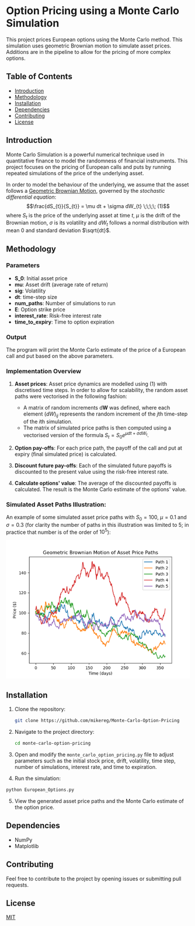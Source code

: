 ﻿

# Option Pricing using a Monte Carlo Simulation

This project prices European options using the Monte Carlo method.  This simulation uses geometric Brownian motion to simulate asset prices. Additions are in the pipeline to allow for the pricing of more complex options.

## Table of Contents
* [Introduction](#introduction) 
* [Methodology](#methodology) 
* [Installation](#installation) 
* [Dependencies](#dependencies)
* [Contributing](#contributing) 
* [License](#license) 

## Introduction

Monte Carlo Simulation is a powerful numerical technique used in quantitative finance to model the randomness of financial instruments. This project focuses on the pricing of European calls and puts by running repeated simulations of the price of the underlying asset.

In order to model the behaviour of the underlying, we assume that the asset follows a [Geometric Brownian Motion](https://en.wikipedia.org/wiki/Geometric_Brownian_motion), governed  by the *stochastic differential equation*: $$\frac{dS_{t}}{S_{t}} = \mu dt + \sigma dW_{t} \;\;\;\; (1)$$ where $S_t$ is the price of the underlying asset at time $t$, $\mu$ is the drift of the Brownian motion, $\sigma$ is its volatility and $dW_{t}$ follows a normal distribution with mean $0$ and standard deviation $\sqrt{dt}$. 

## Methodology

### Parameters
* **S_0**: Initial asset price
* **mu**: Asset drift (average rate  of return)
* **sig**: Volatility
* **dt**: time-step size 
* **num_paths**: Number of simulations to run
* **E**: Option strike price
* **interest_rate**: Risk-free interest rate
* **time_to_expiry**: Time to option expiration

### Output
The program will print the  Monte Carlo estimate of the price of a European call and put based on the above parameters.

### Implementation Overview

1.  **Asset prices**: Asset price dynamics are modelled using $(1)$ with discretised time steps. In order to allow for scalability, the random asset paths were vectorised in the following fashion:
	* A matrix of random increments $\mathrm{d}\mathbf{W}$ was defined, where each element $(dW)_{ij}$ represents  the random increment  of the $j$th time-step of the $i$th simulation.
	* The matrix of simulated price paths is then computed using a vectorised version of the formula $S_t = S_{0}e^{\mu dt+\sigma dW_t}$.

2. **Option pay-offs**:  For each price path, the payoff of the call and put at expiry (final simulated price) is calculated.
3. **Discount future pay-offs**: Each of the simulated future payoffs is discounted to the present value using the risk-free interest rate.
4. **Calculate options' value**:  The average of the discounted payoffs is calculated. The result is the Monte Carlo estimate of the options' value.

### Simulated Asset Paths Illustration:
An example of some simulated asset price paths with $S_0 = 100$, $\mu = 0.1$ and $\sigma  = 0.3$ (for clarity the number of paths in this illustration was limited to 5; in practice that number is of the order of $10^{5}$):

![asset prices](images/asset_prices.png)

## Installation

1. Clone the repository:
	```bash
	git clone https://github.com/mikereg/Monte-Carlo-Option-Pricing
	```
2.  Navigate to the project directory:

	```bash
	cd monte-carlo-option-pricing
	```
3. Open and modify the `monte_carlo_option_pricing.py` file to adjust parameters such as the initial stock price, drift, volatility, time step, number of simulations, interest rate, and time to expiration.
    
4.  Run the simulation:

```bash
python European_Options.py
```

5.  View the generated asset price paths and the Monte Carlo estimate of the option price.

## Dependencies
* NumPy
* Matplotlib

## Contributing

Feel free to contribute to the project by opening issues or submitting pull requests.

## License
[MIT](https://choosealicense.com/licenses/mit/)

